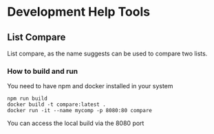 # Development Help Tools 

## List Compare

List compare, as the name suggests can be used to compare two lists.

### How to build and run

You need to have npm and docker installed in your system

```
npm run build
docker build -t compare:latest .
docker run -it --name mycomp -p 8080:80 compare
```

You can access the local build via the 8080 port